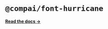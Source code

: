 # `@compai/font-hurricane`

[**Read the docs &rarr;**](https://components.ai/docs/typefaces/hurricane)
